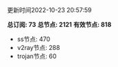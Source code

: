 更新时间2022-10-23 20:57:59

**总订阅: 73**
**总节点: 2121**
**有效节点: 818**
- ss节点: 470
- v2ray节点: 288
- trojan节点: 60

